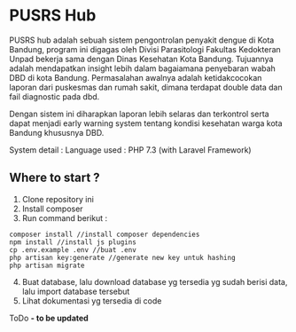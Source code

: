 # PUSRS Hub

PUSRS hub adalah sebuah sistem pengontrolan penyakit dengue di Kota Bandung, program ini digagas oleh Divisi Parasitologi Fakultas Kedokteran Unpad bekerja sama dengan Dinas Kesehatan Kota Bandung.
Tujuannya adalah mendapatkan insight lebih dalam bagaiamana penyebaran wabah DBD di kota Bandung. Permasalahan awalnya adalah ketidakcocokan laporan dari puskesmas dan rumah sakit, dimana terdapat double data dan fail diagnostic pada dbd. 

Dengan sistem ini diharapkan laporan lebih selaras dan terkontrol serta dapat menjadi early warning system tentang kondisi kesehatan warga kota Bandung khususnya DBD.

System detail :
Language used : PHP 7.3 (with Laravel Framework)


## Where to start ?

1. Clone repository ini
2. Install composer
3. Run command berikut :
```
composer install //install composer dependencies
npm install //install js plugins
cp .env.example .env //buat .env 
php artisan key:generate //generate new key untuk hashing
php artisan migrate
```
4. Buat database, lalu download database yg tersedia yg sudah berisi data, lalu import database tersebut
5. Lihat dokumentasi yg tersedia di code

ToDo
**- to be updated**
